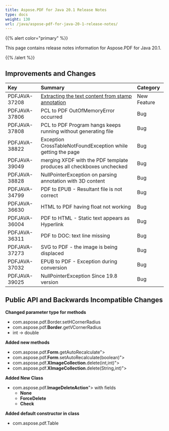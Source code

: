 ```yaml
---
title: Aspose.PDF for Java 20.1 Release Notes
type: docs
weight: 130
url: /java/aspose-pdf-for-java-20-1-release-notes/
---
```


{{% alert color="primary" %}}

This page contains release notes information for Aspose.PDF for Java 20.1.

{{% /alert %}}
## **Improvements and Changes**

|**Key**|**Summary**|**Category**|
| :- | :- | :- |
|PDFJAVA-37208|[Extracting the text content from stamp annotation](/pdf/java/extract-text-from-stamps/)|New Feature|
|PDFJAVA-37806 |PCL to PDF OutOfMemoryError occurred|Bug|
|PDFJAVA-37808 |PCL to PDF Program hangs keeps running without generating file|Bug|
|PDFJAVA-38822|Exception CrossTableNotFoundException while getting the page|Bug|
|PDFJAVA-39049 |merging XFDF with the PDF template produces all checkboxes unchecked|Bug|
|PDFJAVA-38828|NullPointerException on parsing annotation with 3D content|Bug|
|PDFJAVA-34799|PDF to EPUB - Resultant file is not correct|Bug|
|PDFJAVA-36630 |HTML to PDF having float not working|Bug|
|PDFJAVA-36004|PDF to HTML - Static text appears as Hyperlink|Bug|
|PDFJAVA-36311|PDF to DOC: text line missing|Bug|
|PDFJAVA-37273 |SVG to PDF - the image is being displaced|Bug|
|PDFJAVA-37032|EPUB to PDF - Exception during conversion|Bug|
|PDFJAVA-39025|NullPointerException Since 19.8 version|Bug|
## **Public API and Backwards Incompatible Changes**
**Changed parameter type for methods**

- com.aspose.pdf.Border.setHCornerRadius
- com.aspose.pdf.**Border**.getVCornerRadius
- int -> double

**Added new methods**

- com.aspose.pdf.**Form**.getAutoRecalculate">
- com.aspose.pdf.**Form**.setAutoRecalculate(boolean)">
- com.aspose.pdf.**XImageCollection**.delete(int,int)">
- com.aspose.pdf.**XImageCollection**.delete(String,int)">

**Added New Class**

- com.aspose.pdf.**ImageDeleteAction**"> with fields
  - **None**
  - **ForceDelete**
  - **Check**

**Added default constructor in class**

- com.aspose.pdf.Table
